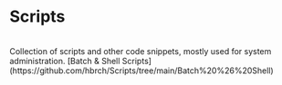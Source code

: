 # Scripts
<br>
Collection of scripts and other code snippets, mostly used for system administration.
[Batch & Shell Scripts](https://github.com/hbrch/Scripts/tree/main/Batch%20%26%20Shell)
